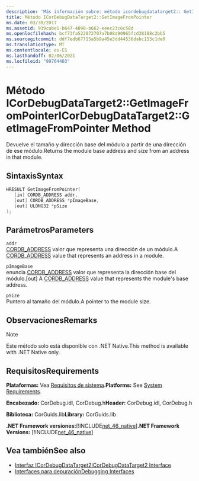 ```yaml
---
description: 'Más información sobre: método icordebugdatatarget2:: GetImageFromPointer (método)'
title: Método ICorDebugDataTarget2::GetImageFromPointer
ms.date: 03/30/2017
ms.assetid: 939cabe1-b647-4090-b662-eeec23c6c58d
ms.openlocfilehash: bcf73fa522072707a7b08d90965fcd38188c2bb5
ms.sourcegitcommit: ddf7edb67715a5b9a45e3dd44536dabc153c1de0
ms.translationtype: MT
ms.contentlocale: es-ES
ms.lasthandoff: 02/06/2021
ms.locfileid: "99764403"
---
```

# <a name="icordebugdatatarget2getimagefrompointer-method"></a><span data-ttu-id="457ba-103">Método ICorDebugDataTarget2::GetImageFromPointer</span><span class="sxs-lookup"><span data-stu-id="457ba-103">ICorDebugDataTarget2::GetImageFromPointer Method</span></span>

<span data-ttu-id="457ba-104">Devuelve el tamaño y dirección base del módulo a partir de una dirección de ese módulo.</span><span class="sxs-lookup"><span data-stu-id="457ba-104">Returns the module base address and size from an address in that module.</span></span>  
  
## <a name="syntax"></a><span data-ttu-id="457ba-105">Sintaxis</span><span class="sxs-lookup"><span data-stu-id="457ba-105">Syntax</span></span>  
  
```cpp  
HRESULT GetImageFromPointer(  
   [in] CORDB_ADDRESS addr,
   [out] CORDB_ADDRESS *pImageBase,
   [out] ULONG32 *pSize  
);  
```  
  
## <a name="parameters"></a><span data-ttu-id="457ba-106">Parámetros</span><span class="sxs-lookup"><span data-stu-id="457ba-106">Parameters</span></span>  

 `addr`  
 <span data-ttu-id="457ba-107">[CORDB_ADDRESS](../common-data-types-unmanaged-api-reference.md) valor que representa una dirección de un módulo.</span><span class="sxs-lookup"><span data-stu-id="457ba-107">A [CORDB_ADDRESS](../common-data-types-unmanaged-api-reference.md) value that represents an address in a module.</span></span>  
  
 `pImageBase`  
 <span data-ttu-id="457ba-108">enuncia [CORDB_ADDRESS](../common-data-types-unmanaged-api-reference.md) valor que representa la dirección base del módulo.</span><span class="sxs-lookup"><span data-stu-id="457ba-108">[out] A [CORDB_ADDRESS](../common-data-types-unmanaged-api-reference.md) value that represents the module's base address.</span></span>  
  
 `pSize`  
 <span data-ttu-id="457ba-109">Puntero al tamaño del módulo.</span><span class="sxs-lookup"><span data-stu-id="457ba-109">A pointer to the module size.</span></span>  
  
## <a name="remarks"></a><span data-ttu-id="457ba-110">Observaciones</span><span class="sxs-lookup"><span data-stu-id="457ba-110">Remarks</span></span>  
  
> [!NOTE]
> <span data-ttu-id="457ba-111">Este método solo está disponible con .NET Native.</span><span class="sxs-lookup"><span data-stu-id="457ba-111">This method is available with .NET Native only.</span></span>  
  
## <a name="requirements"></a><span data-ttu-id="457ba-112">Requisitos</span><span class="sxs-lookup"><span data-stu-id="457ba-112">Requirements</span></span>  

 <span data-ttu-id="457ba-113">**Plataformas:** Vea [Requisitos de sistema](../../get-started/system-requirements.md).</span><span class="sxs-lookup"><span data-stu-id="457ba-113">**Platforms:** See [System Requirements](../../get-started/system-requirements.md).</span></span>  
  
 <span data-ttu-id="457ba-114">**Encabezado:** CorDebug.idl, CorDebug.h</span><span class="sxs-lookup"><span data-stu-id="457ba-114">**Header:** CorDebug.idl, CorDebug.h</span></span>  
  
 <span data-ttu-id="457ba-115">**Biblioteca:** CorGuids.lib</span><span class="sxs-lookup"><span data-stu-id="457ba-115">**Library:** CorGuids.lib</span></span>  
  
 <span data-ttu-id="457ba-116">**.NET Framework versiones:**[!INCLUDE[net_46_native](../../../../includes/net-46-native-md.md)]</span><span class="sxs-lookup"><span data-stu-id="457ba-116">**.NET Framework Versions:** [!INCLUDE[net_46_native](../../../../includes/net-46-native-md.md)]</span></span>  
  
## <a name="see-also"></a><span data-ttu-id="457ba-117">Vea también</span><span class="sxs-lookup"><span data-stu-id="457ba-117">See also</span></span>

- [<span data-ttu-id="457ba-118">Interfaz ICorDebugDataTarget2</span><span class="sxs-lookup"><span data-stu-id="457ba-118">ICorDebugDataTarget2 Interface</span></span>](icordebugdatatarget2-interface.md)
- [<span data-ttu-id="457ba-119">Interfaces para depuración</span><span class="sxs-lookup"><span data-stu-id="457ba-119">Debugging Interfaces</span></span>](debugging-interfaces.md)
